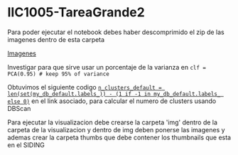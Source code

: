 # IIC1005-TareaGrande2

Para poder ejecutar el notebook debes haber descomprimido el zip de las imagenes dentro de esta carpeta

[Imagenes](https://drive.google.com/file/d/0B_EJ65_cvpRjRTJVVUstOFliLWs/view)

Investigar para que sirve usar un porcentaje de la varianza en `clf = PCA(0.95) # keep 95% of variance`

Obtuvimos el siguiente codigo
[`n_clusters_default = len(set(my_db_default.labels_)) - (1 if -1 in my_db_default.labels_ else 0)`](http://scikit-learn.org/stable/auto_examples/cluster/plot_dbscan.html#sphx-glr-auto-examples-cluster-plot-dbscan-py)
en el link asociado, para calcular el numero de clusters usando DBScan

Para ejecutar la visualizacion debe crearse la carpeta 'img' dentro de la carpeta de la visualizacion y dentro de img deben ponerse las imagenes y ademas crear la carpeta thumbs que debe contener los thumbnails que esta en el SIDING 
